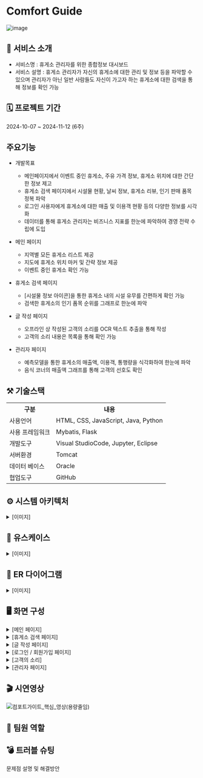# Comfort Guide
![image](https://github.com/user-attachments/assets/5ad75f50-f734-4a5b-b57c-c4cd420cd3a0)

## 📂 서비스 소개
* 서비스명 : 휴게소 관리자를 위한 종합정보 대시보드
* 서비스 설명 : 휴게소 관리자가 자신의 휴게소에 대한 관리 및 정보 등을 파악할 수 있으며 관리자가 아닌 일반 사람들도 자신이 가고자 하는 휴게소에 대한 검색을 통해 정보를 확인 가능
  
## 🗓️ 프로젝트 기간  
2024-10-07 ~ 2024-11-12 (6주)

##  주요기능
* 개발목표
  - 메인페이지에서 이벤트 중인 휴게소, 주유 가격 정보, 휴게소 위치에 대한 간단한 정보 제고
  - 휴게소 검색 페이지에서 시설물 현황, 날씨 정보, 휴게소 리뷰, 인기 판매 품목 정복 파악
  - 로그인 사용자에게 휴게소에 대한 매출 및 이용객 현황 등의 다양한 정보를 시각화
  - 데이터를 통해 휴게소 관리자는 비즈니스 지표를 한눈에 파악하여 경영 전략 수립에 도입
* 메인 페이지
  - 지역별 모든 휴게소 리스트 제공<br>
  - 지도에 휴게소 위치 마커 및 간략 정보 제공<br>
  - 이벤트 중인 휴게소 확인 가능

* 휴게소 검색 페이지
  - [시설물 정보 아이콘]을 통한 휴게소 내의 시설 유무를 간편하게 확인 가능<br>
  - 검색한 휴게소의 인기 품목 순위를 그래프로 한눈에 파악

* 글 작성 페이지
  - 오프라인 상 작성된 고객의 소리를 OCR 텍스트 추출을 통해 작성<br>
  - 고객의 소리 내용은 목록을 통해 확인 가능
    
* 관리자 페이지
  - 예측모델을 통한 휴게소의 매출액, 이용객, 통행량을 식각화하여 한눈에 파악<br>
  - 음식 코너의 매출액 그래프를 통해 고객의 선호도 확인<br>

## ⚒️ 기술스택
<table>
   <tr>
      <th>구분</th>
      <th>내용</th>
    </tr>
    <tr>
      <td>사용언어</td>
      <td>
  HTML, CSS, JavaScript, Java, Python
      </td>
    <tr>
     <td>사용 프레임워크</td>
      <td>
Mybatis, Flask
      </td>
    <tr>
    <td>개발도구</td>
    <td>
Visual StudioCode, Jupyter, Eclipse
    </td>
  <tr>
  <td>서버환경</td>
  <td>
Tomcat
  </td>
  <tr>
  <td>데이터 베이스</td>
  <td>
Oracle
  </td>
<tr>
 <td> 협업도구</td>
  <td>
  GitHub
  </td>
</tr>
</table>

## ⚙ 시스템 아키텍처

<details><summary>[이미지]
</summary>
<br>

< 데이터 분석 > 
![image](https://github.com/user-attachments/assets/2ba399ca-8675-4288-baa0-a90c4d713780)

< Flask >
![image](https://github.com/user-attachments/assets/4c99c265-99df-492b-90f7-924a102e5b94)

< JSP Servlet >
![image](https://github.com/user-attachments/assets/1b2ed7a7-0e03-43f0-856e-3beb0dfccf05)
</details>


## 📍 유스케이스

<details><summary>[이미지]
</summary>

![image](https://github.com/user-attachments/assets/02158d5c-9f8f-4cbd-9b2b-a1075bea9f8f) 
![image](https://github.com/user-attachments/assets/d2bc6ae2-7b5b-4f7c-8cad-0bb22c555f0b) 
</details>


## 📍 ER 다이어그램

<details><summary>[이미지]
</summary>

![image](https://github.com/user-attachments/assets/6e768193-05ad-4e7a-96e3-e06e58b5ccef)
</details>


## 🖥 화면 구성

<details><summary>[메인 페이지]
</summary>

![image](https://github.com/user-attachments/assets/e1bcb304-0dcf-45b2-b1af-2022a1697e87)![image](https://github.com/user-attachments/assets/9ba0b47b-6a14-4adc-8b17-215174e31ded)
</details>
<details><summary>[휴게소 검색 페이지]
</summary>

![image](https://github.com/user-attachments/assets/4d3c5168-61db-4db2-9b4d-5a5110928ba8)
</details>
<details><summary>[글 작성 페이지]
</summary>

![image](https://github.com/user-attachments/assets/8f5820b4-5d88-4a25-a36d-1c352ae8006f)
</details>
<details><summary>[로그인 / 회원가입 페이지]
</summary>

![image](https://github.com/user-attachments/assets/99afa285-c2ca-49a3-ae62-d292f8195e0e)

![image](https://github.com/user-attachments/assets/5ebff2fd-39e1-4442-a2d5-a551f4fe5429)

</details>
<details><summary>[고객의 소리]
</summary>

![image](https://github.com/user-attachments/assets/71c79b2a-1c35-4c62-88ef-ee6ee988ca84)
</details>
<details><summary>[관리자 페이지]
</summary>

![image](https://github.com/user-attachments/assets/7f592d9b-2bde-4c91-88ab-e2ed6a196721)

![image](https://github.com/user-attachments/assets/395d4e16-6c1f-4042-b087-1ebe0c9804c5)
</details>




## 🎬 시연영상
![컴포트가이트_핵심_영상(용량줄임)](https://github.com/user-attachments/assets/92d139a6-1bed-4f76-ac57-36f489ad1799)


## 📄 팀원 역할

## 💣 트러블 슈팅
문제점 설명 및 해결방안
    
